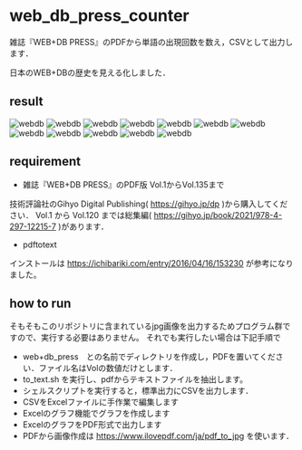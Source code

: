 # web_db_press_counter

雑誌『WEB+DB PRESS』のPDFから単語の出現回数を数え，CSVとして出力します．

日本のWEB+DBの歴史を見える化しました．

## result
![webdb](https://github.com/koshikawa/web_db_press_counter/blob/main/jpg/web+db_press_counter_pages-to-jpg-0001.jpg)
![webdb](https://github.com/koshikawa/web_db_press_counter/blob/main/jpg/web+db_press_counter_pages-to-jpg-0002.jpg)
![webdb](https://github.com/koshikawa/web_db_press_counter/blob/main/jpg/web+db_press_counter_pages-to-jpg-0003.jpg)
![webdb](https://github.com/koshikawa/web_db_press_counter/blob/main/jpg/web+db_press_counter_pages-to-jpg-0004.jpg)
![webdb](https://github.com/koshikawa/web_db_press_counter/blob/main/jpg/web+db_press_counter_pages-to-jpg-0005.jpg)
![webdb](https://github.com/koshikawa/web_db_press_counter/blob/main/jpg/web+db_press_counter_pages-to-jpg-0006.jpg)
![webdb](https://github.com/koshikawa/web_db_press_counter/blob/main/jpg/web+db_press_counter_pages-to-jpg-0007.jpg)
![webdb](https://github.com/koshikawa/web_db_press_counter/blob/main/jpg/web+db_press_counter_pages-to-jpg-0008.jpg)
![webdb](https://github.com/koshikawa/web_db_press_counter/blob/main/jpg/web+db_press_counter_pages-to-jpg-0009.jpg)
![webdb](https://github.com/koshikawa/web_db_press_counter/blob/main/jpg/web+db_press_counter_pages-to-jpg-0010.jpg)
![webdb](https://github.com/koshikawa/web_db_press_counter/blob/main/jpg/web+db_press_counter_pages-to-jpg-0011.jpg)
![webdb](https://github.com/koshikawa/web_db_press_counter/blob/main/jpg/web+db_press_counter_pages-to-jpg-0012.jpg)

## requirement
- 雑誌『WEB+DB PRESS』のPDF版 Vol.1からVol.135まで

技術評論社のGihyo Digital Publishing( https://gihyo.jp/dp )から購入してください．
Vol.1 から Vol.120 までは総集編( https://gihyo.jp/book/2021/978-4-297-12215-7 )があります．

- pdftotext

インストールは https://ichibariki.com/entry/2016/04/16/153230 が参考になりました。

## how to run
そもそもこのリポジトリに含まれているjpg画像を出力するためプログラム群ですので、実行する必要はありません。
それでも実行したい場合は下記手順で
- web+db_press　との名前でディレクトリを作成し，PDFを置いてください．ファイル名はVolの数値だけとします．
- to_text.sh を実行し、pdfからテキストファイルを抽出します。
- シェルスクリプトを実行すると，標準出力にCSVを出力します．
- CSVをExcelファイルに手作業で編集します
- Excelのグラフ機能でグラフを作成します
- ExcelのグラフをPDF形式で出力します
- PDFから画像作成は https://www.ilovepdf.com/ja/pdf_to_jpg を使います．
